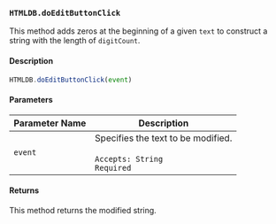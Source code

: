 ### `HTMLDB.doEditButtonClick`

This method adds zeros at the beginning of a given `text` to construct a string with the length of `digitCount`.

#### Description

```javascript
HTMLDB.doEditButtonClick(event)
```

#### Parameters

| Parameter Name             | Description                               |
| -------------------------- | ----------------------------------------- |
| `event` | Specifies the text to be modified.<br><br>`Accepts: String`<br>`Required` |

#### Returns

This method returns the modified string.